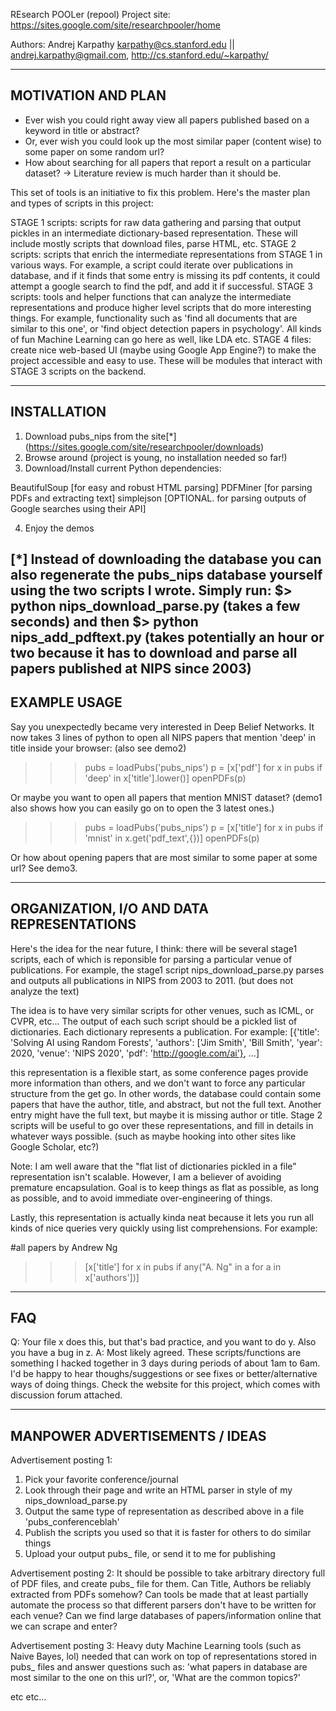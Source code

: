 REsearch POOLer (repool) 
Project site: https://sites.google.com/site/researchpooler/home

Authors: Andrej Karpathy <karpathy@cs.stanford.edu> || <andrej.karpathy@gmail.com>, http://cs.stanford.edu/~karpathy/

-------------------------------------------------------------------------------
MOTIVATION AND PLAN
-------------------------------------------------------------------------------
- Ever wish you could right away view all papers published based on a keyword in title or abstract?
- Or, ever wish you could look up the most similar paper (content wise) to some paper on some random url?
- How about searching for all papers that report a result on a particular dataset?
-> Literature review is much harder than it should be.

This set of tools is an initiative to fix this problem. Here's the master plan and types of scripts in this project:

STAGE 1 scripts: scripts for raw data gathering and parsing that output pickles in an intermediate dictionary-based representation. These will include mostly scripts that download files, parse HTML, etc.
STAGE 2 scripts: scripts that enrich the intermediate representations from STAGE 1 in various ways. For example, a script could iterate over publications in database, and if it finds that some entry is missing its pdf contents, it could attempt a google search to find the pdf, and add it if successful.
STAGE 3 scripts: tools and helper functions that can analyze the intermediate representations and produce higher level scripts that do more interesting things. For example, functionality such as 'find all documents that are similar to this one', or 'find object detection papers in psychology'. All kinds of fun Machine Learning can go here as well, like LDA etc.
STAGE 4 files: create nice web-based UI (maybe using Google App Engine?) to make the project accessible and easy to use. These will be modules that interact with STAGE 3 scripts on the backend.

-------------------------------------------------------------------------------
INSTALLATION
-------------------------------------------------------------------------------
1. Download pubs_nips from the site[*] (https://sites.google.com/site/researchpooler/downloads)
2. Browse around (project is young, no installation needed so far!)
3. Download/Install current Python dependencies:

BeautifulSoup   [for easy and robust HTML parsing]
PDFMiner        [for parsing PDFs and extracting text]
simplejson      [OPTIONAL. for parsing outputs of Google searches using their API]

4. Enjoy the demos

[*] Instead of downloading the database you can also regenerate the pubs_nips database yourself using the two scripts I wrote. Simply run:
$> python nips_download_parse.py
(takes a few seconds) and then
$> python nips_add_pdftext.py
(takes potentially an hour or two because it has to download and parse all papers published at NIPS since 2003)
-------------------------------------------------------------------------------
EXAMPLE USAGE
-------------------------------------------------------------------------------
Say you unexpectedly became very interested in Deep Belief Networks. It now takes 3 lines of python to open all NIPS papers that mention 'deep' in title inside your browser: (also see demo2)

>>> pubs = loadPubs('pubs_nips')
>>> p = [x['pdf'] for x in pubs if 'deep' in x['title'].lower()]
>>> openPDFs(p)

Or maybe you want to open all papers that mention MNIST dataset? (demo1 also shows how you can easily go on to open the 3 latest ones.)
>>> pubs = loadPubs('pubs_nips')
>>> p = [x['title'] for x in pubs if 'mnist' in x.get('pdf_text',{})]
>>> openPDFs(p)

Or how about opening papers that are most similar to some paper at some url? See demo3.

-------------------------------------------------------------------------------
ORGANIZATION, I/O AND DATA REPRESENTATIONS
-------------------------------------------------------------------------------

Here's the idea for the near future, I think: there will be several stage1 scripts, each of which is reponsible for parsing a particular venue of publications. For example, the stage1 script nips_download_parse.py parses and outputs all publications in NIPS from 2003 to 2011. (but does not analyze the text)

The idea is to have very similar scripts for other venues, such as ICML, or CVPR, etc... The output of each such script should be a pickled list of dictionaries. Each dictionary represents a publication. For example:
[{'title': 'Solving AI using Random Forests', 'authors': ['Jim Smith', 'Bill Smith', 'year': 2020, 'venue': 'NIPS 2020', 'pdf': 'http://google.com/ai'}, 
...]

this representation is a flexible start, as some conference pages provide more information than others, and we don't want to force any particular structure from the get go. In other words, the database could contain some papers that have the author, title, and abstract, but not the full text. Another entry might have the full text, but maybe it is missing author or title. Stage 2 scripts will be useful to go over these representations, and fill in details in whatever ways possible. (such as maybe hooking into other sites like Google Scholar, etc?) 

Note: I am well aware that the "flat list of dictionaries pickled in a file" representation isn't scalable. However, I am a believer of avoiding premature encapsulation. Goal is to keep things as flat as possible, as long as possible, and to avoid immediate over-engineering of things.

Lastly, this representation is actually kinda neat because it lets you run all kinds of nice queries very quickly using list comprehensions. For example:

#all papers by Andrew Ng
>>> [x['title'] for x in pubs if any("A. Ng" in a for a in x['authors'])]

-------------------------------------------------------------------------------
FAQ
-------------------------------------------------------------------------------
Q: Your file x does this, but that's bad practice, and you want to do y. Also you have a bug in z.
A: Most likely agreed. These scripts/functions are something I hacked together in 3 days during periods of about 1am to 6am. I'd be happy to hear thoughs/suggestions or see fixes or better/alternative ways of doing things. Check the website for this project, which comes with discussion forum attached.

-------------------------------------------------------------------------------
MANPOWER ADVERTISEMENTS / IDEAS
-------------------------------------------------------------------------------
Advertisement posting 1:
1. Pick your favorite conference/journal
2. Look through their page and write an HTML parser in style of my nips_download_parse.py
3. Output the same type of representation as described above in  a file 'pubs_conferenceblah'
4. Publish the scripts you used so that it is faster for others to do similar things
5. Upload your output pubs_ file, or send it to me for publishing

Advertisement posting 2:
It should be possible to take arbitrary directory full of PDF files, and create pubs_ file for them. Can Title, Authors be reliably extracted from PDFs somehow? Can tools be made that at least partially automate the process so that different parsers don't have to be written for each venue? Can we find large databases of papers/information online that we can scrape and enter?

Advertisement posting 3:
Heavy duty Machine Learning tools (such as Naive Bayes, lol) needed that can work on top of representations stored in pubs_ files and answer questions such as: 'what papers in database are most similar to the one on this url?', or, 'What are the common topics?'

etc etc...
